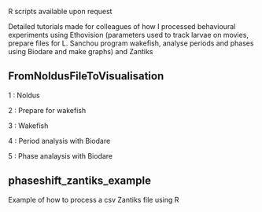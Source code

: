 R scripts available upon request

Detailed tutorials made for colleagues of how I processed behavioural experiments using Ethovision (parameters used to track larvae on movies, prepare files for L. Sanchou program wakefish, analyse periods and phases using Biodare and make graphs) and Zantiks

## FromNoldusFileToVisualisation

1 : Noldus

2 : Prepare for wakefish

3 : Wakefish

4 : Period analysis with Biodare

5 : Phase analaysis with Biodare

## phaseshift_zantiks_example

Example of how to process a csv Zantiks file using R
